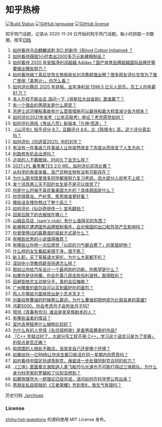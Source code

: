# 知乎热榜
[![Build Status](https://github.com/ToWeLong/zhihu-hot-questions/workflows/CI/badge.svg)](https://github.com/ToWeLong/zhihu-hot-questions/actions)
[![GitHub language](https://img.shields.io/badge/language-golang-orange.svg)](https://golang.org/)
[![GitHub license](https://img.shields.io/github/license/ToWeLong/zhihu-hot-questions)](https://github.com/ToWeLong/zhihu-hot-questions/blob/main/LICENSE)

知乎热门话题，记录从 2020-11-29 日开始的知乎热门话题。每小时抓取一次数据，按天[归档](./archives)

<!-- BEGIN -->

1. [如何看待乌合麒麟讽刺 BCI 的新作《Blood Cotton Initiative》 ​​​​？](https://www.zhihu.com/question/451475421)
1. [如何看待薇娅1小时卖出2000多万元新疆棉制品？](https://www.zhihu.com/question/451466676)
1. [如何看待 2020 年安踏净利润超越 Adidas？国产体育品牌超越国际品牌还需要做出哪些努力？](https://www.zhihu.com/question/451367940)
1. [如何看待继丁真后甘孜文旅局局长刘洪靠颜值出圈？很多网友评价甘孜为了推广使用「美男计」，你怎么看？](https://www.zhihu.com/question/451367499)
1. [如何评价腾讯 2020 年财报，全年净利润 1598.5 亿元人民币，员工人均年薪 81 万？](https://www.zhihu.com/question/451059078)
1. [本人在校不能出去,请问一下《哥斯拉大战金刚》里谁赢了？](https://www.zhihu.com/question/451322481)
1. [有一个很会的男朋友是什么感受？](https://www.zhihu.com/question/391872560)
1. [苏伊士运河堵船事故有什么营救措施可以最快和最大程度减少各方损失？](https://www.zhihu.com/question/451146252)
1. [如何评价2021年省考（公务员联考）申论？考完感觉如何？](https://www.zhihu.com/question/451488608)
1. [如何评价游戏《鬼谷八荒》新版本「化神·悟道」？](https://www.zhihu.com/question/451531329)
1. [《山河令》知乎评分 8.7、豆瓣评分 8.6，比《陈情令》高，这个评分真实吗？](https://www.zhihu.com/question/446605738)
1. [如何评价《创造营2021》中的刘宇？](https://www.zhihu.com/question/267864631)
1. [有没有一件事或几件事或人让你突然改变了态度从而改变了人生方向？](https://www.zhihu.com/question/450961700)
1. [利路修有机会出道吗？](https://www.zhihu.com/question/446110516)
1. [近视的人不戴眼镜，时间久了会怎么样？](https://www.zhihu.com/question/441348897)
1. [2021 LPL 春季赛TES 2:0 WE，如何评价这场比赛？](https://www.zhihu.com/question/451551874)
1. [从科学的角度来看，丧尸这种生物有没有可能存在？](https://www.zhihu.com/question/396972216)
1. [为什么图书馆里很多同学都很努力复习考研，但大部分人却考不上呢？](https://www.zhihu.com/question/430364218)
1. [发个消息两三天不回的女生是不是可以放弃了?](https://www.zhihu.com/question/443809482)
1. [你是什么时候不喜欢看美国大片的？具体原因是什么？](https://www.zhihu.com/question/268022546)
1. [你觉得尊龙、严屹宽、焦恩俊谁更好看？](https://www.zhihu.com/question/449666087)
1. [哪些话支撑你熬过了整个高三？](https://www.zhihu.com/question/398139905)
1. [如何评价《仙剑奇侠传一》宣布翻拍？](https://www.zhihu.com/question/301752896)
1. [回家后脱下的衣服放在哪儿？](https://www.zhihu.com/question/445389210)
1. [山姆会员店（sam's club）有什么值得买的东西？](https://www.zhihu.com/question/58897556)
1. [新疆棉花遭遇国外品牌抵制事件，会对我国的出口和外贸产生影响吗？](https://www.zhihu.com/question/451155149)
1. [你曾使用过的最靠谱的驱蚊方式是什么？](https://www.zhihu.com/question/21439242)
1. [有哪些优秀的小说值得推荐？](https://www.zhihu.com/question/21126853)
1. [有哪些让你用一次后感觉「以前的力气都白费了」的家居好物？](https://www.zhihu.com/question/420760487)
1. [什么样的女生看起来很干净，很干练？](https://www.zhihu.com/question/23796174)
1. [新入职，买了草莓请大家吃，为什么大家都不吃？](https://www.zhihu.com/question/451018901)
1. [深圳中小学教师薪资待遇怎么样？](https://www.zhihu.com/question/263693675)
1. [假如让你给汽车设计一个最鸡肋的功能，你希望是什么？](https://www.zhihu.com/question/447033826)
1. [如果你是伏地魔，你会在第几部击败哈利波特，取得胜利？](https://www.zhihu.com/question/450977845)
1. [回避型依恋主动提分手，真的会后悔嘛？](https://www.zhihu.com/question/449941045)
1. [广州哪里的面包店可以买到最好吃的面包？](https://www.zhihu.com/question/37236833)
1. [鸣人在哪些方面体现出是个忍术天才？](https://www.zhihu.com/question/445681722)
1. [刘备投奔曹操的时候那么窘迫，为什么曹操却把他视为比肩自身的英雄?](https://www.zhihu.com/question/444961254)
1. [月薪5000，你会考虑月子会所坐月子吗?](https://www.zhihu.com/question/450657429)
1. [预测《青春有你3》谁会是拿皇族剧本的人？](https://www.zhihu.com/question/442475543)
1. [有哪些温柔的情话？](https://www.zhihu.com/question/445829954)
1. [室内去甲醛养什么植物比较好？](https://www.zhihu.com/question/450328446)
1. [为什么有的人觉得《名侦探柯南》是直男癌爆表的作品?](https://www.zhihu.com/question/444683021)
1. [「C++ 早就过时了，大部分写工程不用 C++，学习这个语言只是为了竞赛」的观点是否正确？](https://www.zhihu.com/question/443776161)
1. [和周围的人相处不融洽，该改变自己还是换个环境？](https://www.zhihu.com/question/444885295)
1. [如果给你一亿RMB让你余生都只能活在同一星期内你愿意吗？](https://www.zhihu.com/question/450684657)
1. [如何看待中国足协谴责耐克，保留进一步处理同耐克合同的权力？](https://www.zhihu.com/question/451475306)
1. [《三体》里面章北海知道人类飞船15％光速也不可能打得过三体舰队，为什么身为科学家的罗辑和丁仪却没想到？](https://www.zhihu.com/question/450549593)
1. [如果物理学大一统理论已经完成，请问如何在科学界公布出来？](https://www.zhihu.com/question/443863795)
1. [男朋友私自把我的《王者荣耀》充到贵8，我生气有错吗？](https://www.zhihu.com/question/450562895)

<!-- END -->

历史归档 [./archives](./archives)


### License
[zhihu-hot-questions](https://github.com/towelong/zhihu-hot-questions) 的源码使用 MIT License 发布。